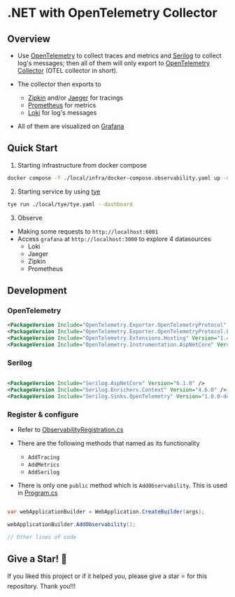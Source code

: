 # .NET with OpenTelemetry Collector

## Overview

- Use [OpenTelemetry](https://opentelemetry.io) to collect traces and metrics and [Serilog](https://serilog.net) to collect log's messages; then all of them will only export to [OpenTelemetry Collector](https://opentelemetry.io/docs/collector/) (OTEL collector in short).

- The collector then exports to
  - [Zipkin](https://zipkin.io/) and/or [Jaeger](https://www.jaegertracing.io/) for tracings
  - [Prometheus](https://prometheus.io/) for metrics
  - [Loki](https://github.com/grafana/loki) for log's messages

- All of them are visualized on [Grafana](https://grafana.com/)

## Quick Start

1. Starting infrastructure from docker compose

```bash
docker compose -f ./local/infra/docker-compose.observability.yaml up -d
```

2. Starting service by using [tye](https://github.com/dotnet/tye)

```bash
tye run ./local/tye/tye.yaml --dashboard
```

3. Observe

- Making some requests to `http://localhost:6001`
- Access `grafana` at `http://localhost:3000` to explore 4 datasources
  - Loki
  - Jaeger
  - Zipkin
  - Prometheus


## Development

### OpenTelemetry

```xml
<PackageVersion Include="OpenTelemetry.Exporter.OpenTelemetryProtocol" Version="1.4.0" />
<PackageVersion Include="OpenTelemetry.Exporter.OpenTelemetryProtocol.Logs" Version="1.4.0-rc.4" />
<PackageVersion Include="OpenTelemetry.Extensions.Hosting" Version="1.4.0" />
<PackageVersion Include="OpenTelemetry.Instrumentation.AspNetCore" Version="1.0.0-rc9.14" />
```

### Serilog

```xml

<PackageVersion Include="Serilog.AspNetCore" Version="6.1.0" />
<PackageVersion Include="Serilog.Enrichers.Context" Version="4.6.0" />
<PackageVersion Include="Serilog.Sinks.OpenTelemetry" Version="1.0.0-dev-00129" />

```

### Register & configure

- Refer to [ObservabilityRegistration.cs](./src/BuildingBlocks/BuildingBlocks.Observability/ObservabilityRegistration.cs)

- There are the following methods that named as its functionality
  - `AddTracing`
  - `AddMetrics`
  - `AddSerilog`

- There is only one `public` method which is `AddObservability`. This is used in [Program.cs](./src/Microservices/Microservices.WeatherService/Program.cs)

```csharp

var webApplicationBuilder = WebApplication.CreateBuilder(args);

webApplicationBuilder.AddObservability();

// Other lines of code

```

## Give a Star! :star2:

If you liked this project or if it helped you, please give a star :star: for this repository. Thank you!!!